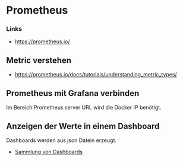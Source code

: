 # Prometheus

### Links
+ https://prometheus.io/

## Metric verstehen
+ https://prometheus.io/docs/tutorials/understanding_metric_types/

## Prometheus mit Grafana verbinden
Im Bereich Prometheus server URL wird die Docker IP benötigt.

## Anzeigen der Werte in einem Dashboard
Dashboards werden aus json Datein erzeugt.

+ [Sammlung von Dashboards](https://github.com/jimmidyson/prometheus-grafana-dashboards/tree/master)
